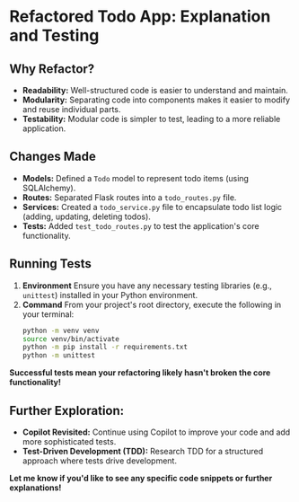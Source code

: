# Refactored Todo App: Explanation and Testing

## **Why Refactor?**

* **Readability:** Well-structured code is easier to understand and maintain.
* **Modularity:** Separating code into components makes it easier to modify and reuse individual parts.
* **Testability:** Modular code is simpler to test, leading to a more reliable application.

## **Changes Made**

*   **Models:**  Defined a `Todo` model to represent todo items (using SQLAlchemy).
*   **Routes:**  Separated Flask routes into a `todo_routes.py` file.
*   **Services:**  Created a `todo_service.py` file to encapsulate todo list logic (adding, updating, deleting todos).
*   **Tests:**  Added `test_todo_routes.py` to test the application's core functionality.

## **Running Tests**

1. **Environment** Ensure you have any necessary testing libraries (e.g., `unittest`) installed in your Python environment.
2. **Command** From your project's root directory, execute the following in your terminal:
   ```bash
   python -m venv venv
   source venv/bin/activate
   python -m pip install -r requirements.txt
   python -m unittest
   ```

**Successful tests mean your refactoring likely hasn't broken the core functionality!**

## **Further Exploration:**

* **Copilot Revisited:** Continue using Copilot to improve your code and add more sophisticated tests.
* **Test-Driven Development (TDD):** Research TDD for a structured approach where tests drive development.

**Let me know if you'd like to see any specific code snippets or further explanations!** 

